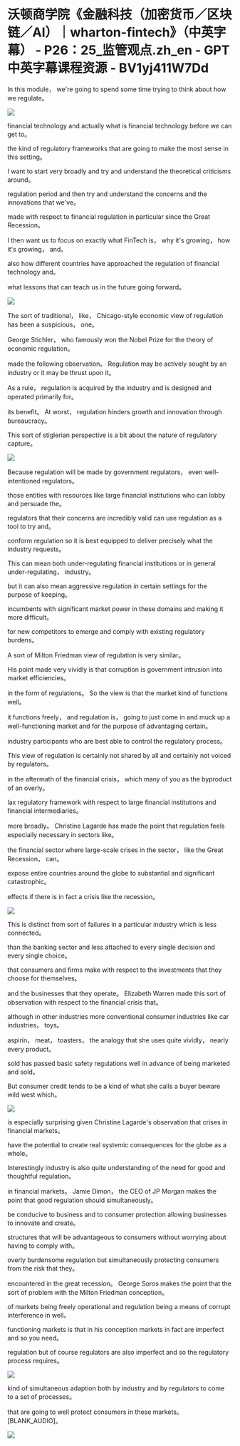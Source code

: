 # 沃顿商学院《金融科技（加密货币／区块链／AI）｜wharton-fintech》（中英字幕） - P26：25_监管观点.zh_en - GPT中英字幕课程资源 - BV1yj411W7Dd

 In this module， we're going to spend some time trying to think about how we regulate。



![](img/26538600ef1cac1899f61801eede3fc0_1.png)

 financial technology and actually what is financial technology before we can get to。

 the kind of regulatory frameworks that are going to make the most sense in this setting。

 I want to start very broadly and try and understand the theoretical criticisms around。

 regulation period and then try and understand the concerns and the innovations that we've。

 made with respect to financial regulation in particular since the Great Recession。

 I then want us to focus on exactly what FinTech is， why it's growing， how it's growing， and。

 also how different countries have approached the regulation of financial technology and。

 what lessons that can teach us in the future going forward。



![](img/26538600ef1cac1899f61801eede3fc0_3.png)

 The sort of traditional， like， Chicago-style economic view of regulation has been a suspicious， one。

 George Stichler， who famously won the Nobel Prize for the theory of economic regulation。

 made the following observation。 Regulation may be actively sought by an industry or it may be thrust upon it。

 As a rule， regulation is acquired by the industry and is designed and operated primarily for。

 its benefit。 At worst， regulation hinders growth and innovation through bureaucracy。

 This sort of stiglerian perspective is a bit about the nature of regulatory capture。



![](img/26538600ef1cac1899f61801eede3fc0_5.png)

 Because regulation will be made by government regulators， even well-intentioned regulators。

 those entities with resources like large financial institutions who can lobby and persuade the。

 regulators that their concerns are incredibly valid can use regulation as a tool to try and。

 conform regulation so it is best equipped to deliver precisely what the industry requests。

 This can mean both under-regulating financial institutions or in general under-regulating， industry。

 but it can also mean aggressive regulation in certain settings for the purpose of keeping。

 incumbents with significant market power in these domains and making it more difficult。

 for new competitors to emerge and comply with existing regulatory burdens。

 A sort of Milton Friedman view of regulation is very similar。

 His point made very vividly is that corruption is government intrusion into market efficiencies。

 in the form of regulations。 So the view is that the market kind of functions well。

 it functions freely， and regulation is， going to just come in and muck up a well-functioning market and for the purpose of advantaging certain。

 industry participants who are best able to control the regulatory process。

 This view of regulation is certainly not shared by all and certainly not voiced by regulators。

 in the aftermath of the financial crisis， which many of you as the byproduct of an overly。

 lax regulatory framework with respect to large financial institutions and financial intermediaries。

 more broadly。 Christine Lagarde has made the point that regulation feels especially necessary in sectors like。

 the financial sector where large-scale crises in the sector， like the Great Recession， can。

 expose entire countries around the globe to substantial and significant catastrophic。

 effects if there is in fact a crisis like the recession。



![](img/26538600ef1cac1899f61801eede3fc0_7.png)

 This is distinct from sort of failures in a particular industry which is less connected。

 than the banking sector and less attached to every single decision and every single choice。

 that consumers and firms make with respect to the investments that they choose for themselves。

 and the businesses that they operate。 Elizabeth Warren made this sort of observation with respect to the financial crisis that。

 although in other industries more conventional consumer industries like car industries， toys。

 aspirin， meat， toasters， the analogy that she uses quite vividly， nearly every product。

 sold has passed basic safety regulations well in advance of being marketed and sold。

 But consumer credit tends to be a kind of what she calls a buyer beware wild west which。



![](img/26538600ef1cac1899f61801eede3fc0_9.png)

 is especially surprising given Christine Lagarde's observation that crises in financial markets。

 have the potential to create real systemic consequences for the globe as a whole。

 Interestingly industry is also quite understanding of the need for good and thoughtful regulation。

 in financial markets。 Jamie Dimon， the CEO of JP Morgan makes the point that good regulation should simultaneously。

 be conducive to business and to consumer protection allowing businesses to innovate and create。

 structures that will be advantageous to consumers without worrying about having to comply with。

 overly burdensome regulation but simultaneously protecting consumers from the risk that they。

 encountered in the great recession。 George Soros makes the point that the sort of problem with the Milton Friedman conception。

 of markets being freely operational and regulation being a means of corrupt interference in well。

 functioning markets is that in his conception markets in fact are imperfect and so you need。

 regulation but of course regulators are also imperfect and so the regulatory process requires。



![](img/26538600ef1cac1899f61801eede3fc0_11.png)

 kind of simultaneous adaption both by industry and by regulators to come to a set of processes。

 that are going to well protect consumers in these markets。 [BLANK_AUDIO]。



![](img/26538600ef1cac1899f61801eede3fc0_13.png)